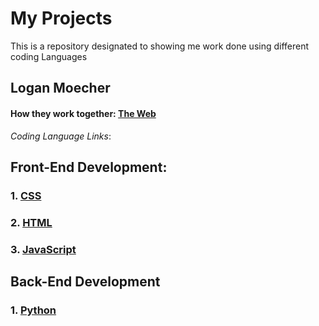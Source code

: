 # My Projects 
This is a repository designated to showing me work done using different coding Languages

## Logan Moecher

#### How they work together: [The Web](the_web/README.md "the_web README.md file")

*Coding Language Links*:

## Front-End Development:

### 1. [CSS](css/README.md "CSS README.md file")

### 2. [HTML](html/README.md "HTML README.md file")

### 3. [JavaScript](javascript/README.md "JavaScript README.md file")

## Back-End Development

### 1. [Python](python/README.md "Python README.md file")


